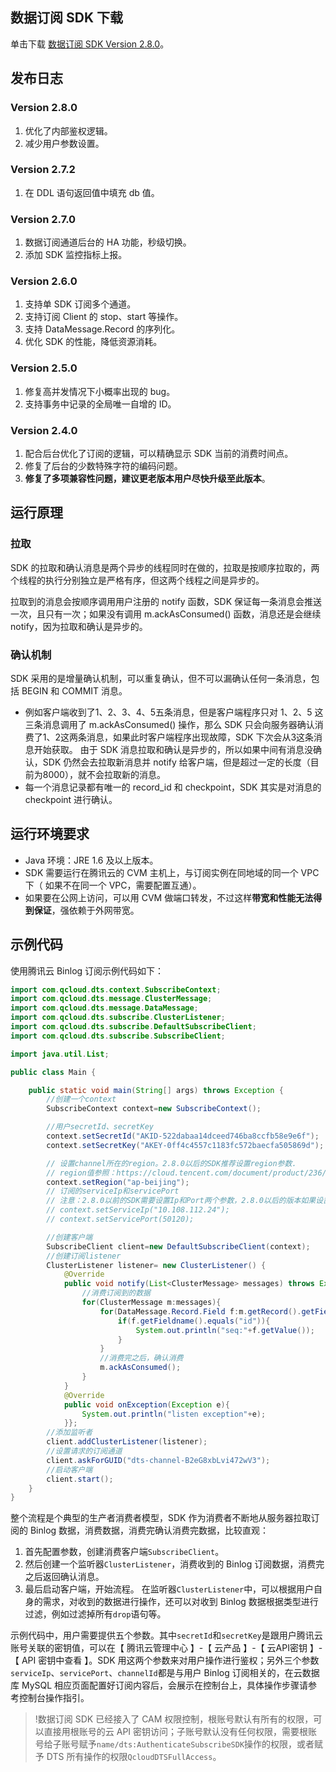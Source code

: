 ## 数据订阅 SDK 下载
单击下载 [数据订阅 SDK Version 2.8.0](https://main.qcloudimg.com/raw/2e471276a1609b488776ae57d9ea6f83/binlogsdk-2.8.0-official.jar)。

## 发布日志

### Version 2.8.0
1. 优化了内部鉴权逻辑。
2. 减少用户参数设置。

### Version 2.7.2
1. 在 DDL 语句返回值中填充 db 值。

### Version 2.7.0
1. 数据订阅通道后台的 HA 功能，秒级切换。
2. 添加 SDK 监控指标上报。

### Version 2.6.0
1. 支持单 SDK 订阅多个通道。
2. 支持订阅 Client 的 stop、start 等操作。
3. 支持 DataMessage.Record 的序列化。
4. 优化 SDK 的性能，降低资源消耗。

### Version 2.5.0
1. 修复高并发情况下小概率出现的 bug。
2. 支持事务中记录的全局唯一自增的 ID。

### Version 2.4.0
1. 配合后台优化了订阅的逻辑，可以精确显示 SDK 当前的消费时间点。
2. 修复了后台的少数特殊字符的编码问题。
3. **修复了多项兼容性问题，建议更老版本用户尽快升级至此版本**。

## 运行原理

### 拉取
SDK 的拉取和确认消息是两个异步的线程同时在做的，拉取是按顺序拉取的，两个线程的执行分别独立是严格有序，但这两个线程之间是异步的。

拉取到的消息会按顺序调用用户注册的 notify 函数，SDK 保证每一条消息会推送一次，且只有一次；如果没有调用 m.ackAsConsumed() 函数，消息还是会继续 notify，因为拉取和确认是异步的。

### 确认机制
SDK 采用的是增量确认机制，可以重复确认，但不可以漏确认任何一条消息，包括 BEGIN 和 COMMIT 消息。

- 例如客户端收到了1、2、3、4、5五条消息，但是客户端程序只对 1、2、5 这三条消息调用了 m.ackAsConsumed() 操作，那么 SDK 只会向服务器确认消费了1、2这两条消息，如果此时客户端程序出现故障，SDK 下次会从3这条消息开始获取。
由于 SDK 消息拉取和确认是异步的，所以如果中间有消息没确认，SDK 仍然会去拉取新消息并 notify 给客户端，但是超过一定的长度（目前为8000），就不会拉取新的消息。
- 每一个消息记录都有唯一的 record_id 和 checkpoint，SDK 其实是对消息的 checkpoint 进行确认。

## 运行环境要求
- Java 环境：JRE 1.6 及以上版本。
- SDK 需要运行在腾讯云的 CVM 主机上，与订阅实例在同地域的同一个 VPC 下（ 如果不在同一个 VPC，需要配置互通）。
- 如果要在公网上访问，可以用 CVM 做端口转发，不过这样**带宽和性能无法得到保证**，强依赖于外网带宽。

## 示例代码
使用腾讯云 Binlog 订阅示例代码如下：
```java
import com.qcloud.dts.context.SubscribeContext;
import com.qcloud.dts.message.ClusterMessage;
import com.qcloud.dts.message.DataMessage;
import com.qcloud.dts.subscribe.ClusterListener;
import com.qcloud.dts.subscribe.DefaultSubscribeClient;
import com.qcloud.dts.subscribe.SubscribeClient;

import java.util.List;

public class Main {

    public static void main(String[] args) throws Exception {
        //创建一个context
        SubscribeContext context=new SubscribeContext();

        //用户secretId、secretKey
        context.setSecretId("AKID-522dabaa14dceed746ba8ccfb58e9e6f");
        context.setSecretKey("AKEY-0ff4c4557c1183fc572baecfa505869d");

        // 设置channel所在的region。2.8.0以后的SDK推荐设置region参数.
        // region值参照：https://cloud.tencent.com/document/product/236/15833#.E5.9C.B0.E5.9F.9F.E5.88.97.E8.A1.A8
        context.setRegion("ap-beijing");
        // 订阅的serviceIp和servicePort
        // 注意：2.8.0以前的SDK需要设置Ip和Port两个参数，2.8.0以后的版本如果设置了region参数则可以省略
        // context.setServiceIp("10.108.112.24");
        // context.setServicePort(50120);

        //创建客户端
        SubscribeClient client=new DefaultSubscribeClient(context);
        //创建订阅listener
        ClusterListener listener= new ClusterListener() {
            @Override
            public void notify(List<ClusterMessage> messages) throws Exception {
                //消费订阅到的数据
                for(ClusterMessage m:messages){
                    for(DataMessage.Record.Field f:m.getRecord().getFieldList()){
                        if(f.getFieldname().equals("id")){
                            System.out.println("seq:"+f.getValue());
                        }
                    }
                    //消费完之后，确认消费
                    m.ackAsConsumed();
                }
            }
            @Override
            public void onException(Exception e){
                System.out.println("listen exception"+e);
            }};
        //添加监听者
        client.addClusterListener(listener);
        //设置请求的订阅通道
        client.askForGUID("dts-channel-B2eG8xbLvi472wV3");
        //启动客户端
        client.start();
    }
}
```

整个流程是个典型的生产者消费者模型，SDK 作为消费者不断地从服务器拉取订阅的 Binlog 数据，消费数据，消费完确认消费完数据，比较直观：
 1. 首先配置参数，创建消费客户端`SubscribeClient`。
 2. 然后创建一个监听器`ClusterListener`，消费收到的 Binlog 订阅数据，消费完之后返回确认消息。
 3. 最后启动客户端，开始流程。
在监听器`ClusterListener`中，可以根据用户自身的需求，对收到的数据进行操作，还可以对收到 Binlog 数据根据类型进行过滤，例如过滤掉所有`drop`语句等。
 
示例代码中，用户需要提供五个参数。其中`secretId`和`secretKey`是跟用户腾讯云账号关联的密钥值，可以在【 腾讯云管理中心 】-【 云产品 】-【 云API密钥 】-【 API 密钥中查看 】。SDK 用这两个参数来对用户操作进行鉴权；另外三个参数`serviceIp`、`servicePort`、`channelId`都是与用户 Binlog 订阅相关的，在云数据库 MySQL 相应页面配置好订阅内容后，会展示在控制台上，具体操作步骤请参考控制台操作指引。

>!数据订阅 SDK 已经接入了 CAM 权限控制，根账号默认有所有的权限，可以直接用根账号的云 API 密钥访问；子账号默认没有任何权限，需要根账号给子账号赋予`name/dts:AuthenticateSubscribeSDK`操作的权限，或者赋予 DTS 所有操作的权限`QcloudDTSFullAccess`。

